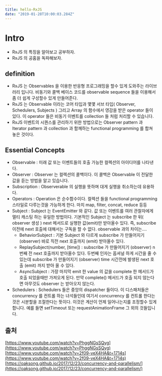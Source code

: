 ```yaml
---
title: hello-RxJS
date: "2019-01-28T10:00:03.284Z"
---
```


# Intro

* RxJS 의 특징을 알아보고 공부하자.
* RxJS 의 공홈을 독파해보자.

## definition

* RxJS 는 Observables 을 이용한 반응형 프로그래밍을 할수 있게 도와주는 라이브러리 입니다. 비동기와 콜백 베이스 코드를 observable sequence 들을 이용해서 좀 더 쉽게 구성할수 있게 만들어준다.
* RxJS 는 Observable 이라는 코어 타입과 몇몇 서브 타입( Observer, Schedulers, Subjects ) 그리고 Array 의 함수에서 영감을 받은 operator 들이 있다. 이 operator 들은 비동기 이벤트를 collection 들 처럼 처리할 수 있습니다.
* RxJS 이벤트의 시퀀스를 관리하기 위한 방법으로는 Observer pattern 과 Iterator pattern 과 collection 과 함께하는 functional programming 를 합쳐 놓은 것이다.

## Essential Concepts

* Observable : 미래 값 또는 이벤트들의 호출 가능한 컬렉션의 아이디어를 나타낸다.
* Observer : Observer 는 컬렉션의 콜백이다. 이 콜백은 Observable 이 전달한 값을 듣는 방법을 알고 있습니다.
* Subscription : Observerable 의 실행을 뜻하며 대게 실행을 취소하는데 유용하다.
* Operators : Operation 은 순수함수이다. 컬렉션 들을 functional programming 스타일로 다루는것을 가능하게 한다. 마치 map, filter, concat, reduce 등등
* Subject : Subject 는 EventEmitter 와 같다. 값 또는 이벤트를 여러 관찰자에게 멀티 캐스팅 하는 유일한 방법이다. 기본적인 Subject 는 subscribe 한 뒤( observer 생성 ) next 메서드로 실행한 값(emit)만 받아올수 있다. 즉, subscribe 이전에 next 호출에 대해서는 구독을 할 수 없다. observable 과의 차이는....
  * BehaviorSubject : 기본 Subject 와 다르게 subscribe 가 만들어지기(observer) 바로 직전 next 호출까지 (emit) 받아올수 있다.
  * ReplaySubject(number, \[time\]) : subscribe 가 만들어지기 (observer) n 번째 전 next 호출까지 받아올수 있다. 두번째 인자는 옵셔널 하게 시간을 줄 수 있는데 subscribe 가 만들어지기 (observer) time 시간전에 발생된 next 호출 (emit) 까지 받아 올 수 있다.
  * AsyncSubject : 가장 마지막 emit 한 value 의 값을 complete 한 메서드가 호출 되었을때만 가져오게 된다. 만약 complete() 메서드가 호출 되지 않는다면 아무것도 observer 는 받아오지 않는다.
* Schedulers : Schedulers 들은 중앙의 dispatcher 들이다. 이 디스패처들은 concurrency 를 컨트롤 하는 녀석들인데 여기서 concurrency 를 컨트롤 한다는 것은 시분할을 조절한다는 뜻이다. 이것은 계산이 언제 일어나는지를 조정할수 있게 합니다. 예를 들면 setTimeout 또는 requestAnimationFrame 그 외의 것들입니다.

## 출처

[https://www.youtube.com/watch?v=PhggNGsSQyg](https://www.youtube.com/watch?v=PhggNGsSQyg)
[https://www.youtube.com/watch?v=2f09-veX4HA&t=1714s](https://www.youtube.com/watch?v=2f09-veX4HA&t=1714s)
[https://oaksong.github.io/2017/12/23/concurrency-and-parallelism/](https://oaksong.github.io/2017/12/23/concurrency-and-parallelism/)
